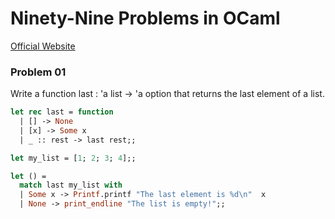 # Ninety-Nine Problems in OCaml
[Official Website](https://ocaml.org/problems)
### Problem 01
Write a function last : 'a list -> 'a option that returns the last element of a list.

```ocaml
let rec last = function
  | [] -> None
  | [x] -> Some x
  | _ :: rest -> last rest;;

let my_list = [1; 2; 3; 4];;

let () =
  match last my_list with
  | Some x -> Printf.printf "The last element is %d\n"  x
  | None -> print_endline "The list is empty!";;
```